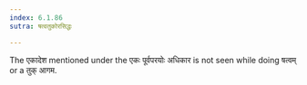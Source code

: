 ```yaml
---
index: 6.1.86
sutra: षत्वतुकोरसिद्धः

---
```

The एकादेश mentioned under the एकः पूर्वपरयोः अधिकार is not seen while doing षत्वम् or a तुक् आगम.